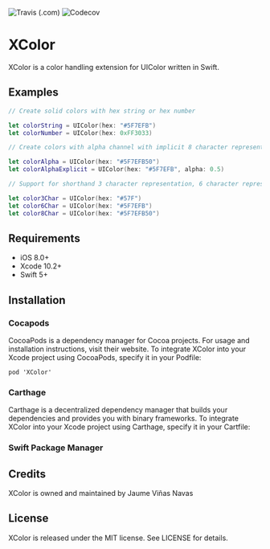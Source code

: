 ![Travis (.com)](https://img.shields.io/travis/com/jaumevn/XColor) ![Codecov](https://img.shields.io/codecov/c/github/jaumevn/XColor)

# XColor

XColor is a color handling extension for UIColor written in Swift.

## Examples

```swift
// Create solid colors with hex string or hex number

let colorString = UIColor(hex: "#5F7EFB")
let colorNumber = UIColor(hex: 0xFF3033)
```

```swift
// Create colors with alpha channel with implicit 8 character representation or using explicit alpha init

let colorAlpha = UIColor(hex: "#5F7EFB50")
let colorAlphaExplicit = UIColor(hex: "#5F7EFB", alpha: 0.5)

```

```swift
// Support for shorthand 3 character representation, 6 character representation and 8 character representation

let color3Char = UIColor(hex: "#57F")
let color6Char = UIColor(hex: "#5F7EFB")
let color8Char = UIColor(hex: "#5F7EFB50")

```

## Requirements

- iOS 8.0+
- Xcode 10.2+
- Swift 5+

## Installation

### Cocapods

CocoaPods is a dependency manager for Cocoa projects. For usage and installation instructions, visit their website. To integrate XColor into your Xcode project using CocoaPods, specify it in your Podfile:

```
pod 'XColor'
```

### Carthage

Carthage is a decentralized dependency manager that builds your dependencies and provides you with binary frameworks. To integrate XColor into your Xcode project using Carthage, specify it in your Cartfile:

### Swift Package Manager

## Credits

XColor is owned and maintained by Jaume Viñas Navas

## License

XColor is released under the MIT license. See LICENSE for details.
